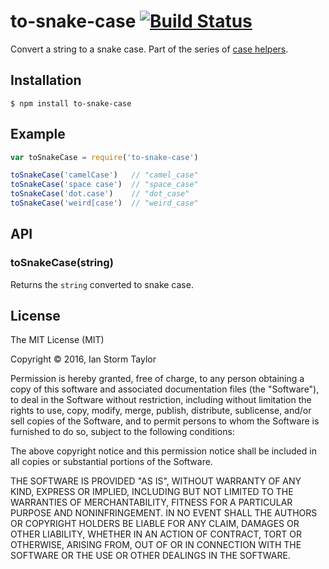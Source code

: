 
# to-snake-case [![Build Status](https://travis-ci.org/ianstormtaylor/to-snake-case.svg?branch=master)](https://travis-ci.org/ianstormtaylor/to-snake-case)

Convert a string to a snake case. Part of the series of [case helpers](https://github.com/ianstormtaylor/to-case).


## Installation

```
$ npm install to-snake-case
```


## Example

```js
var toSnakeCase = require('to-snake-case')

toSnakeCase('camelCase')   // "camel_case"
toSnakeCase('space case')  // "space_case"
toSnakeCase('dot.case')    // "dot_case"
toSnakeCase('weird[case')  // "weird_case"
```


## API

### toSnakeCase(string)
  
Returns the `string` converted to snake case.


## License

The MIT License (MIT)

Copyright &copy; 2016, Ian Storm Taylor

Permission is hereby granted, free of charge, to any person obtaining a copy of this software and associated documentation files (the "Software"), to deal in the Software without restriction, including without limitation the rights to use, copy, modify, merge, publish, distribute, sublicense, and/or sell copies of the Software, and to permit persons to whom the Software is furnished to do so, subject to the following conditions:

The above copyright notice and this permission notice shall be included in all copies or substantial portions of the Software.

THE SOFTWARE IS PROVIDED "AS IS", WITHOUT WARRANTY OF ANY KIND, EXPRESS OR IMPLIED, INCLUDING BUT NOT LIMITED TO THE WARRANTIES OF MERCHANTABILITY, FITNESS FOR A PARTICULAR PURPOSE AND NONINFRINGEMENT. IN NO EVENT SHALL THE AUTHORS OR COPYRIGHT HOLDERS BE LIABLE FOR ANY CLAIM, DAMAGES OR OTHER LIABILITY, WHETHER IN AN ACTION OF CONTRACT, TORT OR OTHERWISE, ARISING FROM, OUT OF OR IN CONNECTION WITH THE SOFTWARE OR THE USE OR OTHER DEALINGS IN THE SOFTWARE.
